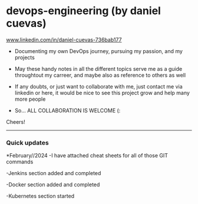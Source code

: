 # devops-engineering (by daniel cuevas)
www.linkedin.com/in/daniel-cuevas-736bab177

- Documenting my own DevOps journey, pursuing my passion, and my projects

- May these handy notes in all the different topics serve me as a guide throughtout my carreer, and maybe also as reference to others as well

- If any doubts, or just want to collaborate with me, just contact me via linkedin or here, it would be nice to see this project grow and help many more people

- So... ALL COLLABORATION IS WELCOME (: 

Cheers!



---
### Quick updates

*February//2024
-I have attached cheat sheets for all of those GIT commands

-Jenkins section added and completed

-Docker section added and completed

-Kubernetes section started


